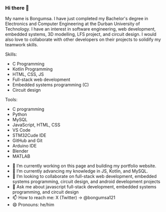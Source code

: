 ### Hi there 👋

My name is Bongumsa. I have just completed my Bachelor's degree in Electronics and Computer Engineering at the Durban University of Technology. I have an interest in software engineering, web development, embedded systems, 3D modelling, LFS project, and circuit design. I would also love to collaborate with other developers on their projects to solidify my teamwork skills.

Skills:
* C Programming
* Kotlin Programming
* HTML, CSS, JS
* Full-stack web development
* Embedded systems programming (C)
* Circuit design

Tools:
* C programming
* Python
* MySQL
* JavaScript, HTML, CSS
* VS Code
* STM32Cude IDE
* GitHub and Git
* Arduino IDE
* Blender
* MATLAB

- 🔭 I’m currently working on this page and building my portfolio website.
- 🌱 I’m currently advancing my knowledge in JS, Kotlin, and MySQL. 
- 👯 I’m looking to collaborate on full-stack web development, embedded systems programming, circuit design, and android development projects
- 💬 Ask me about javascript full-stack development, embedded systems programming, and circuit design
- 📫 How to reach me: X (Twitter) -> @bongumsa121
- 😄 Pronouns: he/him

